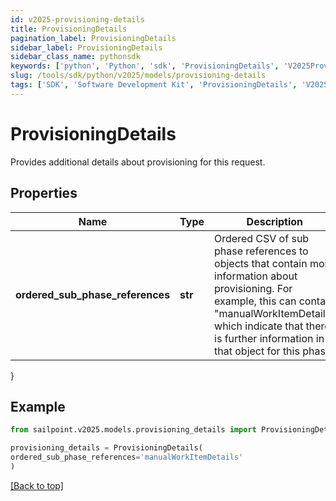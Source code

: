 ```yaml
---
id: v2025-provisioning-details
title: ProvisioningDetails
pagination_label: ProvisioningDetails
sidebar_label: ProvisioningDetails
sidebar_class_name: pythonsdk
keywords: ['python', 'Python', 'sdk', 'ProvisioningDetails', 'V2025ProvisioningDetails'] 
slug: /tools/sdk/python/v2025/models/provisioning-details
tags: ['SDK', 'Software Development Kit', 'ProvisioningDetails', 'V2025ProvisioningDetails']
---
```


# ProvisioningDetails

Provides additional details about provisioning for this request.

## Properties

Name | Type | Description | Notes
------------ | ------------- | ------------- | -------------
**ordered_sub_phase_references** | **str** | Ordered CSV of sub phase references to objects that contain more information about provisioning. For example, this can contain \"manualWorkItemDetails\" which indicate that there is further information in that object for this phase. | [optional] 
}

## Example

```python
from sailpoint.v2025.models.provisioning_details import ProvisioningDetails

provisioning_details = ProvisioningDetails(
ordered_sub_phase_references='manualWorkItemDetails'
)

```
[[Back to top]](#) 

